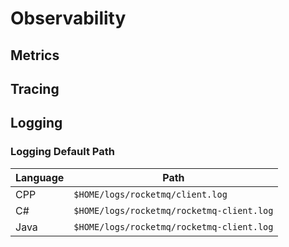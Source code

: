 # Observability

## Metrics

## Tracing

## Logging

### Logging Default Path

| Language | Path                                      |
| -------- | ----------------------------------------- |
| CPP      | `$HOME/logs/rocketmq/client.log`          |
| C#       | `$HOME/logs/rocketmq/rocketmq-client.log` |
| Java     | `$HOME/logs/rocketmq/rocketmq-client.log` |